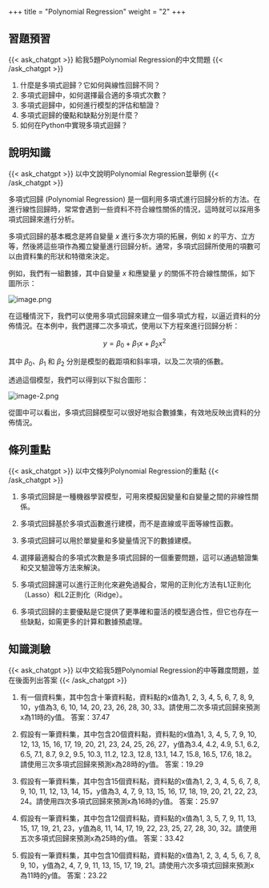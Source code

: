 +++
title = "Polynomial Regression"
weight = "2"
+++
## 習題預習
{{< ask_chatgpt >}}
給我5題Polynomial Regression的中文問題
{{< /ask_chatgpt >}}

1. 什麼是多項式迴歸？它如何與線性回歸不同？
2. 多項式迴歸中，如何選擇最合適的多項式次數？
3. 多項式迴歸中，如何進行模型的評估和驗證？
4. 多項式迴歸的優點和缺點分別是什麼？
5. 如何在Python中實現多項式迴歸？   

## 說明知識
{{< ask_chatgpt >}}
以中文說明Polynomial Regression並舉例
{{< /ask_chatgpt >}}

多項式回歸 (Polynomial Regression) 是一個利用多項式進行回歸分析的方法。在進行線性回歸時，常常會遇到一些資料不符合線性關係的情況，這時就可以採用多項式回歸來進行分析。

多項式回歸的基本概念是將自變量 $x$ 進行多次方項的拓展，例如 $x$ 的平方、立方等，然後將這些項作為獨立變量進行回歸分析。通常，多項式回歸所使用的項數可以由資料集的形狀和特徵來決定。

例如，我們有一組數據，其中自變量 $x$ 和應變量 $y$ 的關係不符合線性關係，如下圖所示：

![image.png](attachment:image.png)

在這種情況下，我們可以使用多項式回歸來建立一個多項式方程，以逼近資料的分佈情況。在本例中，我們選擇二次多項式，使用以下方程來進行回歸分析：

$$
y = \beta_0 + \beta_1 x + \beta_2 x^2
$$

其中 $\beta_0$、$\beta_1$ 和 $\beta_2$ 分別是模型的截距項和斜率項，以及二次項的係數。

透過這個模型，我們可以得到以下拟合圖形：

![image-2.png](attachment:image-2.png)

從圖中可以看出，多項式回歸模型可以很好地拟合數據集，有效地反映出資料的分佈情況。   

## 條列重點
{{< ask_chatgpt >}}
以中文條列Polynomial Regression的重點
{{< /ask_chatgpt >}}

1. 多項式回歸是一種機器學習模型，可用來模擬因變量和自變量之間的非線性關係。

2. 多項式回歸基於多項式函數進行建模，而不是直線或平面等線性函數。

3. 多項式回歸可以用於單變量和多變量情況下的數據建模。

4. 選擇最適擬合的多項式次數是多項式回歸的一個重要問題，這可以通過驗證集和交叉驗證等方法來解決。

5. 多項式回歸還可以進行正則化來避免過擬合，常用的正則化方法有L1正則化（Lasso）和L2正則化（Ridge）。

6. 多項式回歸的主要優點是它提供了更準確和靈活的模型適合性，但它也存在一些缺點，如需更多的計算和數據預處理。   

## 知識測驗
{{< ask_chatgpt >}}
以中文給我5題Polynomial Regression的中等難度問題，並在後面列出答案
{{< /ask_chatgpt >}}

1. 有一個資料集，其中包含十筆資料點，資料點的x值為1, 2, 3, 4, 5, 6, 7, 8, 9, 10，y值為3, 6, 10, 14, 20, 23, 26, 28, 30, 33。請使用二次多項式回歸來預測x為11時的y值。
答案：37.47

2. 假設有一筆資料集，其中包含20個資料點，資料點的x值為1, 3, 4, 5, 7, 9, 10, 12, 13, 15, 16, 17, 19, 20, 21, 23, 24, 25, 26, 27，y值為3.4, 4.2, 4.9, 5.1, 6.2, 6.5, 7.1, 8.7, 9.2, 9.5, 10.3, 11.2, 12.3, 12.8, 13.1, 14.7, 15.8, 16.5, 17.6, 18.2。請使用三次多項式回歸來預測x為28時的y值。
答案：19.29

3. 假設有一筆資料集，其中包含15個資料點，資料點的x值為1, 2, 3, 4, 5, 6, 7, 8, 9, 10, 11, 12, 13, 14, 15，y值為3, 4, 7, 9, 13, 15, 16, 17, 18, 19, 20, 21, 22, 23, 24。請使用四次多項式回歸來預測x為16時的y值。
答案：25.97

4. 假設有一筆資料集，其中包含12個資料點，資料點的x值為1, 3, 5, 7, 9, 11, 13, 15, 17, 19, 21, 23，y值為8, 11, 14, 17, 19, 22, 23, 25, 27, 28, 30, 32。請使用五次多項式回歸來預測x為25時的y值。
答案：33.42

5. 假設有一筆資料集，其中包含10個資料點，資料點的x值為1, 2, 3, 4, 5, 6, 7, 8, 9, 10，y值為2, 4, 7, 9, 11, 13, 15, 17, 19, 21。請使用六次多項式回歸來預測x為11時的y值。
答案：23.22   

